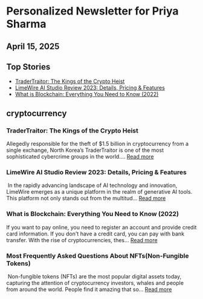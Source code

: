 # Personalized Newsletter for Priya Sharma
## April 15, 2025

## Top Stories
- [TraderTraitor: The Kings of the Crypto Heist](https://www.wired.com/story/tradertraitor-north-korea-crypto-theft/)
- [LimeWire AI Studio Review 2023: Details, Pricing & Features](https://techncruncher.blogspot.com/2023/12/limewire-ai-studio-review-2023-details.html)
- [What is Blockchain: Everything You Need to Know (2022)](https://techncruncher.blogspot.com/2022/04/what-is-blockchain-everything-you-need.html)

## cryptocurrency
### TraderTraitor: The Kings of the Crypto Heist
Allegedly responsible for the theft of $1.5 billion in cryptocurrency from a single exchange, North Korea’s TraderTraitor is one of the most sophisticated cybercrime groups in the world.... [Read more](https://www.wired.com/story/tradertraitor-north-korea-crypto-theft/)

### LimeWire AI Studio Review 2023: Details, Pricing & Features
&nbsp;In the rapidly advancing landscape of AI technology and innovation, LimeWire emerges as a unique platform in the realm of generative AI tools. This platform not only stands out from the multitud... [Read more](https://techncruncher.blogspot.com/2023/12/limewire-ai-studio-review-2023-details.html)

### What is Blockchain: Everything You Need to Know (2022)
If you want to pay online, you need to register an account and provide credit card information. If you don't have a credit card, you can pay with bank transfer. With the rise of cryptocurrencies, thes... [Read more](https://techncruncher.blogspot.com/2022/04/what-is-blockchain-everything-you-need.html)

### Most Frequently Asked Questions About NFTs(Non-Fungible Tokens)
&nbsp;Non-fungible tokens (NFTs) are the most popular digital assets today, capturing the attention of cryptocurrency investors, whales and people from around the world. People find it amazing that so... [Read more](https://techncruncher.blogspot.com/2022/02/most-frequently-asked-questions-about.html)

